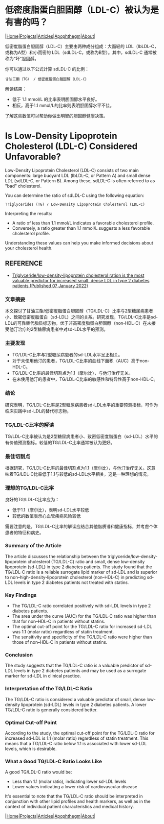 # 低密度脂蛋白胆固醇（LDL-C）被认为是有害的吗？

|[Home](/README.md)|[Projects](/projects.md)|[Articles](/articles.md)|[Apophthegm](/apophthegm.md)|[About](/about.md)|

低密度脂蛋白胆固醇（LDL-C）主要由两种成分组成：大而轻的 LDL（lbLDL-C，或称为A型）和小而密的 LDL（sdLDL-C，或称为B型）。其中，sdLDL-C 通常被称为“坏”胆固醇。

你可以通过以下公式计算 sdLDL-C 的比例：

```
甘油三酯（TG） / 低密度脂蛋白胆固醇（LDL-C）     
```

解读结果：  
- 低于 1.1 mmol/L 的比率表明胆固醇水平良好。  
- 相反，高于1.1 mmol/L的比率则表明胆固醇水平不佳。

了解这些数值可以帮助你做出明智的胆固醇健康决策。

# Is Low-Density Lipoprotein Cholesterol (LDL-C) Considered Unfavorable?

Low-Density Lipoprotein Cholesterol (LDL-C) consists of two main components: large buoyant LDL (lbLDL-C, or Pattern A) and small dense LDL (sdLDL-C, or Pattern B). Among these, sdLDL-C is often referred to as "bad" cholesterol.

You can determine the ratio of sdLDL-C using the following equation:

```
Triglycerides (TG) / Low-Density Lipoprotein Cholesterol (LDL-C)     
```

Interpreting the results:  
- A ratio of less than 1.1 mmol/L indicates a favorable cholesterol profile.  
- Conversely, a ratio greater than 1.1 mmol/L suggests a less favorable cholesterol profile.  

Understanding these values can help you make informed decisions about your cholesterol health.

## REFERENCE

- [Triglyceride/low-density-lipoprotein cholesterol ration is the most valuable predictor for increased small, dense LDL in type 2 diabetes patients (Published 07 January 2022)](https://lipidworld.biomedcentral.com/articles/10.1186/s12944-021-01612-8)

### 文章摘要

本文探讨了甘油三酯/低密度脂蛋白胆固醇（TG/LDL-C）比率与2型糖尿病患者小、致密低密度脂蛋白（sd-LDL）之间的关系。研究发现，TG/LDL-C比率是sd-LDL的可靠替代脂质标志物，优于非高密度脂蛋白胆固醇（non-HDL-C）在未接受他汀治疗的2型糖尿病患者中对sd-LDL水平的预测。

### 主要发现

- TG/LDL-C比率与2型糖尿病患者的sd-LDL水平呈正相关。
- 对于未使用他汀的患者，TG/LDL-C比率的曲线下面积（AUC）高于non-HDL-C。
- TG/LDL-C比率的最佳切割点为1.1（摩尔比），与他汀治疗无关。
- 在未使用他汀的患者中，TG/LDL-C比率的敏感性和特异性高于non-HDL-C。

### 结论

研究表明，TG/LDL-C比率是2型糖尿病患者sd-LDL水平的重要预测指标，可作为临床实践中sd-LDL的替代标志物。

### TG/LDL-C比率的解读

TG/LDL-C比率被认为是2型糖尿病患者小、致密低密度脂蛋白（sd-LDL）水平的有价值预测指标。较低的TG/LDL-C比率通常被认为更好。

### 最佳切割点

根据研究，TG/LDL-C比率的最佳切割点为1.1（摩尔比），与他汀治疗无关。这意味着TG/LDL-C比率低于1.1与较低的sd-LDL水平相关，这是一种理想的情况。

### 理想的TG/LDL-C比率

良好的TG/LDL-C比率应为：

- 低于1.1（摩尔比），表明sd-LDL水平较低
- 较低的数值表示心血管疾病风险较低

需要注意的是，TG/LDL-C比率的解读应结合其他脂质谱和健康指标，并考虑个体患者的特征和病史。

### Summary of the Article

The article discusses the relationship between the triglyceride/low-density-lipoprotein cholesterol (TG/LDL-C) ratio and small, dense low-density lipoprotein (sd-LDL) in type 2 diabetes patients. The study found that the TG/LDL-C ratio is a reliable surrogate lipid marker of sd-LDL and is superior to non–high-density-lipoprotein cholesterol (non–HDL-C) in predicting sd-LDL levels in type 2 diabetes patients not treated with statins.

### Key Findings

- The TG/LDL-C ratio correlated positively with sd-LDL levels in type 2 diabetes patients.
- The area under the curve (AUC) for the TG/LDL-C ratio was higher than that for non–HDL-C in patients without statins.
- The optimal cut-off point for the TG/LDL-C ratio for increased sd-LDL was 1.1 (molar ratio) regardless of statin treatment.
- The sensitivity and specificity of the TG/LDL-C ratio were higher than those of non–HDL-C in patients without statins.

### Conclusion

The study suggests that the TG/LDL-C ratio is a valuable predictor of sd-LDL levels in type 2 diabetes patients and may be used as a surrogate marker for sd-LDL in clinical practice.

### Interpretation of the TG/LDL-C Ratio

The TG/LDL-C ratio is considered a valuable predictor of small, dense low-density lipoprotein (sd-LDL) levels in type 2 diabetes patients. A lower TG/LDL-C ratio is generally considered better.

### Optimal Cut-off Point

According to the study, the optimal cut-off point for the TG/LDL-C ratio for increased sd-LDL is 1.1 (molar ratio) regardless of statin treatment. This means that a TG/LDL-C ratio below 1.1 is associated with lower sd-LDL levels, which is desirable.

### What a Good TG/LDL-C Ratio Looks Like

A good TG/LDL-C ratio would be:

- Less than 1.1 (molar ratio), indicating lower sd-LDL levels
- Lower values indicating a lower risk of cardiovascular disease

It's essential to note that the TG/LDL-C ratio should be interpreted in conjunction with other lipid profiles and health markers, as well as in the context of individual patient characteristics and medical history.

|[Home](/README.md)|[Projects](/projects.md)|[Articles](/articles.md)|[Apophthegm](/apophthegm.md)|[About](/about.md)|
